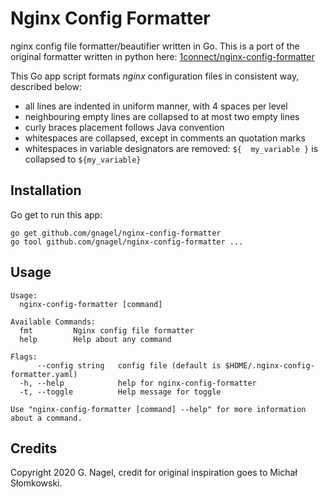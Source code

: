 # Nginx Config Formatter
nginx config file formatter/beautifier written in Go. 
This is a port of the original formatter written in python here: [1connect/nginx-config-formatter](https://github.com/1connect/nginx-config-formatter)

This Go app script formats *nginx* configuration files in consistent way, described below:

* all lines are indented in uniform manner, with 4 spaces per level
* neighbouring empty lines are collapsed to at most two empty lines
* curly braces placement follows Java convention
* whitespaces are collapsed, except in comments an quotation marks
* whitespaces in variable designators are removed: `${  my_variable }` is collapsed to `${my_variable}`

## Installation

Go get to run this app:

    go get github.com/gnagel/nginx-config-formatter
    go tool github.com/gnagel/nginx-config-formatter ...  


## Usage

```
Usage:
  nginx-config-formatter [command]

Available Commands:
  fmt         Nginx config file formatter
  help        Help about any command

Flags:
      --config string   config file (default is $HOME/.nginx-config-formatter.yaml)
  -h, --help            help for nginx-config-formatter
  -t, --toggle          Help message for toggle

Use "nginx-config-formatter [command] --help" for more information about a command.
```

## Credits

Copyright 2020 G. Nagel, credit for original inspiration goes to Michał Słomkowski.